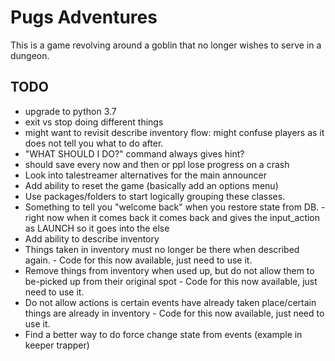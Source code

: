 # Pugs Adventures

This is a game revolving around a goblin that no longer wishes to serve in a dungeon.

## TODO
 - upgrade to python 3.7
 - exit vs stop doing different things
 -  might want to revisit describe inventory flow: might confuse players as it does not tell you what to do after. 
 - "WHAT SHOULD I DO?" command always gives hint?
 - should save every now and then or ppl lose progress on a crash
 - Look into talestreamer alternatives for the main announcer
 - Add ability to reset the game (basically add an options menu)
 - Use packages/folders to start logically grouping these classes.
 - Something to tell you "welcome back" when you restore state from DB. - right now when it comes back it comes back and gives the input_action as LAUNCH so it goes into the else
 - Add ability to describe inventory
 - Things taken in inventory must no longer be there when described again. - Code for this now available, just need to use it.
 - Remove things from inventory when used up, but do not allow them to be-picked up from their original spot - Code for this now available, just need to use it.
 - Do not allow actions is certain events have already taken place/certain things are already in inventory - Code for this now available, just need to use it.
 - Find a better way to do force change state from events (example in keeper trapper)